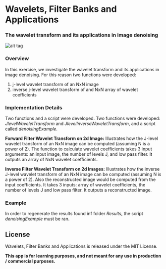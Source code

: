 # Wavelets, Filter Banks and Applications

### The wavelet transform and its applications in image denoising
![alt tag](https://raw.githubusercontent.com/GKalliatakis/Wavelet-decomposition-and-Filter-bank/master/Inverse_Transform_Barbara.png)

### Overview
In this exercise, we investigate the wavelet transform and its applications in image denoising. For this reason two functions were developed:
1. j-level wavelet transform of an NxN image
2. inverse j-level wavelet transform of and NxN array of wavelet coefficients


### Implementation Details
Two functions and a script were developed. 
Two functions were developed: *JlevelWaveletTransform* and *JlevelInverseWaveletTransform*, and a script called *denoisingExample*.

**Forward Filter Wavelet Transform on 2d Image:**
Illustrates how the J-level wavelet transform of an NxN image can be computed (assuming N is a power of 2). The function to calculate wavelet coefficients takes 3 input arguments: an input image,
the number of levels J, and low pass filter. It outputs an array of NxN wavelet coefficients.

**Inverse Filter Wavelet Transform on 2d Images:**
Illustrates how the inverse J-level wavelet transform of an NxN image can be computed (assuming N is a power of 2). Also the reconstructed image would be computed from the input coefficients. It takes 3 inputs: array of wavelet coefficients, the number of levels J and low pass filter. It
outputs a reconstructed image.

### Example
In order to regenerate the results found inf folder _Results_, the script *denoisingExample* must be ran.

License
----
Wavelets, Filter Banks and Applications is released under the MIT License.




**This app is for learning purposes, and not meant for any use in production / commercial purposes.**

[//]: # (These are reference links used in the body of this note and get stripped out when the markdown processor does its job. There is no need to format nicely because it shouldn't be seen. Thanks SO - http://stackoverflow.com/questions/4823468/store-comments-in-markdown-syntax)


   [dill]: <https://github.com/joemccann/dillinger>
   [git-repo-url]: <https://github.com/joemccann/dillinger.git>
   [john gruber]: <http://daringfireball.net>
   [@thomasfuchs]: <http://twitter.com/thomasfuchs>
   [df1]: <http://daringfireball.net/projects/markdown/>
   [markdown-it]: <https://github.com/markdown-it/markdown-it>
   [Ace Editor]: <http://ace.ajax.org>
   [node.js]: <http://nodejs.org>
   [Twitter Bootstrap]: <http://twitter.github.com/bootstrap/>
   [keymaster.js]: <https://github.com/madrobby/keymaster>
   [jQuery]: <http://jquery.com>
   [@tjholowaychuk]: <http://twitter.com/tjholowaychuk>
   [express]: <http://expressjs.com>
   [AngularJS]: <http://angularjs.org>
   [Gulp]: <http://gulpjs.com>

   [PlDb]: <https://github.com/joemccann/dillinger/tree/master/plugins/dropbox/README.md>
   [PlGh]:  <https://github.com/joemccann/dillinger/tree/master/plugins/github/README.md>
   [PlGd]: <https://github.com/joemccann/dillinger/tree/master/plugins/googledrive/README.md>
   [PlOd]: <https://github.com/joemccann/dillinger/tree/master/plugins/onedrive/README.md>
